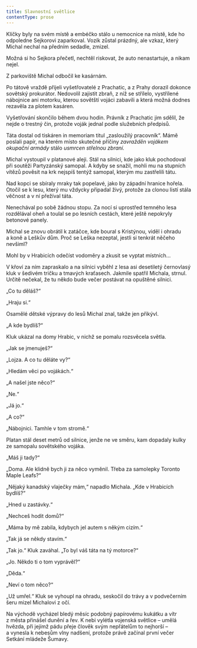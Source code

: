 ```yaml
---
title: Slavnostní světlice
contentType: prose
---
```


<section>

Klíčky byly na svém místě a embéčko stálo u nemocnice na místě, kde ho odpoledne Sejkorovi zaparkoval. Vozík zůstal prázdný, ale vzkaz, který Michal nechal na předním sedadle, zmizel.

Možná si ho Sejkora přečetl, nechtěl riskovat, že auto nenastartuje, a nikam nejel.

Z parkoviště Michal odbočil ke kasárnám.

Po tátově vraždě přijeli vyšetřovatelé z Prachatic, a z Prahy dorazil dokonce sovětský prokurátor. Nedovolil zajistit zbraň, z níž se střílelo, vystřílené nábojnice ani motorku, kterou sovětští vojáci zabavili a která možná dodnes rezavěla za plotem kasáren.

Vyšetřování skončilo během dvou hodin. Právník z Prachatic jim sdělil, že nejde o trestný čin, protože voják jednal podle služebních předpisů.

Táta dostal od tiskáren in memoriam titul „zasloužilý pracovník“. Mámě poslali papír, na kterém místo skutečné příčiny _zavražděn_ _vojákem okupační armády_ stálo _usmrcen střelnou zbraní._

Michal vystoupil v platanové aleji. Stál na silnici, kde jako kluk pochodoval při soutěži Partyzánský samopal. A kdyby se snažil, mohli mu na stupních vítězů pověsit na krk nejspíš tentýž samopal, kterým mu zastřelili tátu.

Nad kopci se sbíraly mraky tak popelavé, jako by západní hranice hořela. Otočil se k lesu, který mu vždycky připadal živý, protože za clonou listí stála věčnost a v ní přežíval táta.

Nenechával po sobě žádnou stopu. Za nocí si uprostřed temného lesa rozdělával oheň a toulal se po lesních cestách, které ještě nepokryly betonové panely.

Michal se znovu obrátil k zatáčce, kde boural s Kristýnou, viděl i ohradu a koně a Leškův dům. Proč se Leška nezeptal, jestli si tenkrát něčeho nevšiml?

Mohl by v Hrabicích odečíst vodoměry a zkusit se vyptat místních…

V křoví za ním zapraskalo a na silnici vyběhl z lesa asi desetiletý černovlasý kluk v šedivém tričku a tmavých kraťasech. Jakmile spatřil Michala, strnul. Určitě nečekal, že tu někdo bude večer postávat na opuštěné silnici.

„Co tu děláš?“

„Hraju si.“

Osamělé dětské výpravy do lesů Michal znal, takže jen přikývl.

„A kde bydlíš?“

Kluk ukázal na domy Hrabic, v nichž se pomalu rozsvěcela světla.

„Jak se jmenuješ?“

„Lojza. A co tu děláte vy?“

„Hledám věci po vojákách.“

„A našel jste něco?“

„Ne.“

„Já jo.“

„A co?“

„Nábojnici. Tamhle v tom stromě.“

Platan stál deset metrů od silnice, jenže ne ve směru, kam dopadaly kulky ze samopalu sovětského vojáka.

„Máš ji tady?“

„Doma. Ale klidně bych ji za něco vyměnil. Třeba za samolepky Toronto Maple Leafs?“

„Nějaký kanadský vlaječky mám,“ napadlo Michala. „Kde v Hra­bicích bydlíš?“

„Hned u zastávky.“

„Nechceš hodit domů?“

„Máma by mě zabila, kdybych jel autem s někým cizím.“

„Tak já se někdy stavím.“

„Tak jo.“ Kluk zaváhal. „To byl váš táta na tý motorce?“

„Jo. Někdo ti o tom vyprávěl?“

„Děda.“

„Neví o tom něco?“

„Už umřel.“ Kluk se vyhoupl na ohradu, seskočil do trávy a v podvečerním šeru mizel Michalovi z očí.

Na východě vycházel bledý měsíc podobný papírovému kukátku a vítr z města přinášel dunění a řev. K nebi vylétla vojenská světlice – umělá hvězda, při jejímž pádu přeje člověk svým nepřátelům to nejhorší – a vynesla k nebesům vlny nadšení, protože právě začínal první večer Setkání mládeže Šumavy.

</section>
